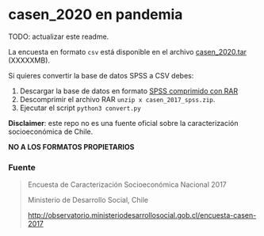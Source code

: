 # casen_2020 en pandemia

TODO: actualizar este readme.

La encuesta en formato `csv` está disponible en el archivo [casen_2020.tar](https://github.com/diegocaro/casen_2020/releases/download/v1/casen_2020.tar) (XXXXXMB).

Si quieres convertir la base de datos SPSS a CSV debes:

1. Descargar la base de datos en formato [SPSS comprimido con RAR](http://observatorio.ministeriodesarrollosocial.gob.cl/storage/docs/casen/2017/casen_2017_spss.rar)
2. Descomprimir el archivo RAR `unzip x casen_2017_spss.zip`.
3. Ejecutar el script `python3 convert.py`

**Disclaimer**: este repo no es una fuente oficial sobre la caracterización socioeconómica de Chile.

**NO A LOS FORMATOS PROPIETARIOS**

### Fuente
> Encuesta de Caracterización Socioeconómica Nacional 2017
> 
> Ministerio de Desarrollo Social, Chile
> 
> http://observatorio.ministeriodesarrollosocial.gob.cl/encuesta-casen-2017
